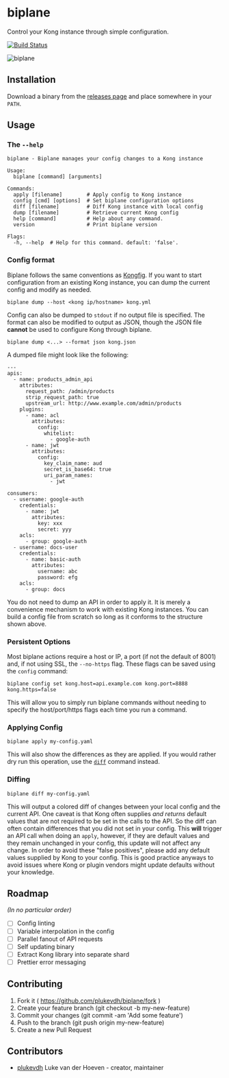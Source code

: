 # biplane

Control your Kong instance through simple configuration.

[![Build Status](https://travis-ci.org/articulate/biplane.svg?branch=master)](https://travis-ci.org/articulate/biplane)

![biplane](http://drops.articulate.com/w1ad/NQlLBhGp+)

## Installation

Download a binary from the [releases page](https://github.com/articulate/biplane/releases) and place somewhere in your `PATH`.

## Usage

### The `--help`

```
biplane - Biplane manages your config changes to a Kong instance

Usage:
  biplane [command] [arguments]

Commands:
  apply [filename]        # Apply config to Kong instance
  config [cmd] [options]  # Set biplane configuration options
  diff [filename]         # Diff Kong instance with local config
  dump [filename]         # Retrieve current Kong config
  help [command]          # Help about any command.
  version                 # Print biplane version

Flags:
  -h, --help  # Help for this command. default: 'false'.
```

### Config format

Biplane follows the same conventions as [Kongfig](https://github.com/mybuilder/kongfig). If you want to start configuration from an existing Kong instance, you can dump the current config and modify as needed.

`biplane dump --host <kong ip/hostname> kong.yml`

Config can also be dumped to `stdout` if no output file is specified. The format can also be modified to output as JSON, though the JSON file **cannot** be used to configure Kong through biplane.

`biplane dump <...> --format json kong.json`

A dumped file might look like the following:

```ymal
---
apis:
  - name: products_admin_api
    attributes:
      request_path: /admin/products
      strip_request_path: true
      upstream_url: http://www.example.com/admin/products
    plugins:
      - name: acl
        attributes:
          config:
            whitelist:
              - google-auth
      - name: jwt
        attributes:
          config:
            key_claim_name: aud
            secret_is_base64: true
            uri_param_names:
              - jwt

consumers:
  - username: google-auth
    credentials:
      - name: jwt
        attributes:
          key: xxx
          secret: yyy
    acls:
      - group: google-auth
  - username: docs-user
    credentials:
      - name: basic-auth
        attributes:
          username: abc
          password: efg
    acls:
      - group: docs
```

You do not need to dump an API in order to apply it. It is merely a convenience mechanism to work with existing Kong instances. You can build a config file from scratch so long as it conforms to the structure shown above.

### Persistent Options

Most biplane actions require a host or IP, a port (if not the default of 8001) and, if not using SSL, the `--no-https` flag. These flags can be saved using the `config` command:

`biplane config set kong.host=api.example.com kong.port=8888 kong.https=false`

This will allow you to simply run biplane commands without needing to specify the host/port/https flags each time you run a command.

### Applying Config

`biplane apply my-config.yaml`

This will also show the differences as they are applied. If you would rather dry run this operation, use the [`diff`](#diffing) command instead.

### Diffing

`biplane diff my-config.yaml`

This will output a colored diff of changes between your local config and the current API. One caveat is that Kong often supplies _and returns_ default values that are not required to be set in the calls to the API. So the diff can often contain differences that you did not set in your config. This **will** trigger an API call when doing an `apply`, however, if they are default values and they remain unchanged in your config, this update will not affect any change. In order to avoid these "false positives", please add any default values supplied by Kong to your config. This is good practice anyways to avoid issues where Kong or plugin vendors might update defaults without your knowledge.

## Roadmap

_(In no particular order)_

- [ ] Config linting
- [ ] Variable interpolation in the config
- [ ] Parallel fanout of API requests
- [ ] Self updating binary
- [ ] Extract Kong library into separate shard
- [ ] Prettier error messaging

## Contributing

1. Fork it ( https://github.com/plukevdh/biplane/fork )
2. Create your feature branch (git checkout -b my-new-feature)
3. Commit your changes (git commit -am 'Add some feature')
4. Push to the branch (git push origin my-new-feature)
5. Create a new Pull Request

## Contributors

- [plukevdh](https://github.com/plukevdh) Luke van der Hoeven - creator, maintainer
